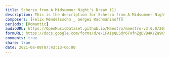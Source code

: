 ```yaml
---
title: Scherzo from A Midsummer Night's Dream (1)
description: This is the description for Scherzo from A Midsummer Night's Dream by Felix Mendelssohn _ Sergei Rachmaninoff
composers: [Felix Mendelssohn _ Sergei Rachmaninoff]
periods: [Romantic]
audioURL: https://OpenMusicDataset.github.io/Maestro/maestro-v3.0.0/2011/MIDI-Unprocessed_03_R3_2011_MID--AUDIO_R3-D1_05_Track05_wav.midi
formURL: https://docs.google.com/forms/d/e/1FAIpQLSdr6THfnZgDVB4KYZa9KfptQ830SHtmQk1DeHrrA2eidBoY_w/viewform
comments: true
share: true
date: 2021-08-08T07:43:13-06:00
---
```

